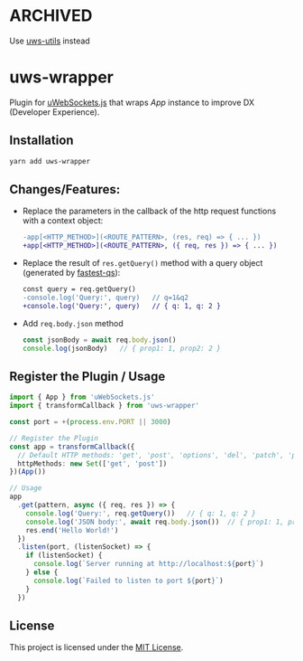 # ARCHIVED
Use [uws-utils](https://github.com/rtritto/uws-common) instead

# uws-wrapper

Plugin for [uWebSockets.js](https://github.com/uNetworking/uWebSockets.js) that wraps _App_ instance to improve DX (Developer Experience).

## Installation
```sh
yarn add uws-wrapper
```

## Changes/Features:
- Replace the parameters in the callback of the http request functions with a context object:

  ```diff
  -app[<HTTP_METHOD>](<ROUTE_PATTERN>, (res, req) => { ... })
  +app[<HTTP_METHOD>](<ROUTE_PATTERN>, ({ req, res }) => { ... })
  ```
- Replace the result of `res.getQuery()` method with a query object (generated by [fastest-qs](https://github.com/rtritto/fastest-qs)):

  ```diff
  const query = req.getQuery()
  -console.log('Query:', query)   // q=1&q2
  +console.log('Query:', query)   // { q: 1, q: 2 }
  ```
- Add `req.body.json` method

  ```ts
  const jsonBody = await req.body.json()
  console.log(jsonBody)   // { prop1: 1, prop2: 2 }
  ```

## Register the Plugin / Usage
```ts
import { App } from 'uWebSockets.js'
import { transformCallback } from 'uws-wrapper'

const port = +(process.env.PORT || 3000)

// Register the Plugin
const app = transformCallback({
  // Default HTTP methods: 'get', 'post', 'options', 'del', 'patch', 'put', 'head', 'connect', 'trace', 'any'
  httpMethods: new Set(['get', 'post'])
})(App())

// Usage
app
  .get(pattern, async ({ req, res }) => {
    console.log('Query:', req.getQuery())   // { q: 1, q: 2 }
    console.log('JSON body:', await req.body.json())  // { prop1: 1, prop2: 2 }
    res.end('Hello World!')
  })
  .listen(port, (listenSocket) => {
    if (listenSocket) {
      console.log(`Server running at http://localhost:${port}`)
    } else {
      console.log(`Failed to listen to port ${port}`)
    }
  })
```

## License

This project is licensed under the [MIT License](LICENSE).
